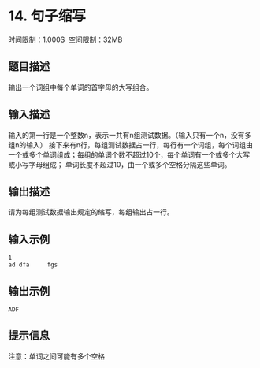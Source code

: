 # 14\. 句子缩写

时间限制：1.000S  空间限制：32MB

## 题目描述

输出一个词组中每个单词的首字母的大写组合。

## 输入描述

输入的第一行是一个整数n，表示一共有n组测试数据。（输入只有一个n，没有多组n的输入）
接下来有n行，每组测试数据占一行，每行有一个词组，每个词组由一个或多个单词组成；每组的单词个数不超过10个，每个单词有一个或多个大写或小写字母组成；
单词长度不超过10，由一个或多个空格分隔这些单词。

## 输出描述

请为每组测试数据输出规定的缩写，每组输出占一行。

## 输入示例

```
1
ad dfa     fgs
```

## 输出示例

```
ADF
```

## 提示信息

注意：单词之间可能有多个空格
